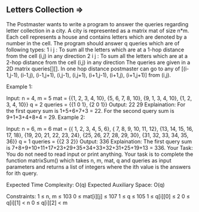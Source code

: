 Letters Collection   =>
-------------------


The Postmaster wants to write a program to answer the queries regarding letter collection in a city. A city is represented as a matrix mat of size n*m. Each cell represents a house and contains letters which are denoted by a number in the cell. The program should answer q queries which are of following types:
1 i j : To sum all the letters which are at a 1-hop distance from the cell (i,j) in any direction
2 i j : To sum all the letters which are at a 2-hop distance from the cell (i,j) in any direction 
The queries are given in a 2D matrix queries[][].
In one hop distance postmaster can go to any of [(i-1,j-1), (i-1,j), (i-1,j+1), (i,j-1), (i,j+1), (i+1,j-1), (i+1,j), (i+1,j+1)] from (i,j). 

Example 1:

Input: 
n = 4, m = 5
mat = {{1, 2, 3, 4, 10}, 
       {5, 6, 7, 8, 10}, 
       {9, 1, 3, 4, 10}, 
       {1, 2, 3, 4, 10}}
q = 2
queries = {{1 0 1}, 
           {2 0 1}}
Output: 
22 29
Explaination: 
For the first query sum is 1+5+6+7+3 = 22. 
For the second query sum is 9+1+3+4+8+4 = 29.
Example 2:

Input: 
n = 6, m = 6
mat = {{ 1,  2,  3,  4,  5,  6}, 
       { 7,  8,  9, 10, 11, 12}, 
       {13, 14, 15, 16, 17, 18}, 
       {19, 20, 21, 22, 23, 24},
       {25, 26, 27, 28, 29, 30},
       {31, 32, 33, 34, 35, 36}}
q = 1
queries = {{2 3 2}}
Output: 
336
Explaination: 
The first query sum is 7+8+9+10+11+17+23+29+35+34+33+32+31+25+19+13 = 336. 
Your Task:
You do not need to read input or print anything. Your task is to complete the function matrixSum() which takes n, m, mat, q and queries as input parameters and returns a list of integers where the ith value is the answers for ith query.

Expected Time Complexity: O(q)
Expected Auxiliary Space: O(q)

Constraints:
1 ≤ n, m ≤ 103
0 ≤ mat[i][j] ≤ 107
1 ≤ q ≤ 105
1 ≤ q[i][0] ≤ 2
0 ≤ q[i][1] < n
0 ≤ q[i][2] < m

